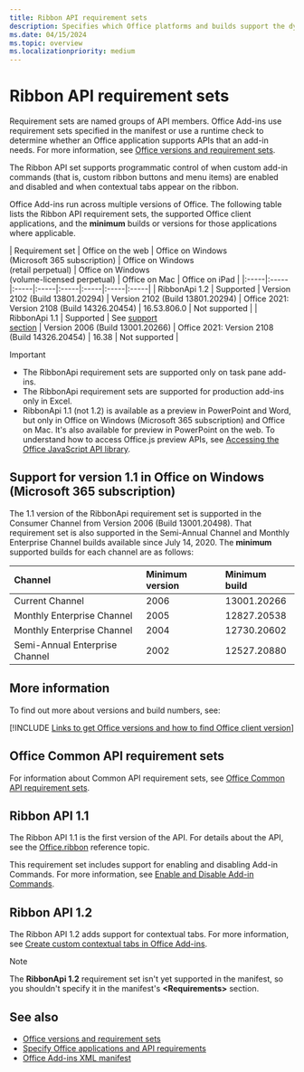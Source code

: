 ```yaml
---
title: Ribbon API requirement sets
description: Specifies which Office platforms and builds support the dynamic ribbon APIs.
ms.date: 04/15/2024
ms.topic: overview
ms.localizationpriority: medium
---
```


# Ribbon API requirement sets

Requirement sets are named groups of API members. Office Add-ins use requirement sets specified in the manifest or use a runtime check to determine whether an Office application supports APIs that an add-in needs. For more information, see [Office versions and requirement sets](/office/dev/add-ins/develop/office-versions-and-requirement-sets).

The Ribbon API set supports programmatic control of when custom add-in commands (that is, custom ribbon buttons and menu items) are enabled and disabled and when contextual tabs appear on the ribbon.

Office Add-ins run across multiple versions of Office. The following table lists the Ribbon API requirement sets, the supported Office client applications, and the **minimum** builds or versions for those applications where applicable.

| Requirement set | Office on the web |  Office on Windows<br>(Microsoft 365 subscription) | Office on Windows<br>(retail perpetual) | Office on Windows<br>(volume-licensed perpetual) | Office on Mac | Office on iPad |
|:-----|:-----|:-----|:-----|:-----|:-----|:-----|:-----|
| RibbonApi 1.2 | Supported | Version 2102 (Build 13801.20294) | Version 2102 (Build 13801.20294) | Office 2021: Version 2108 (Build 14326.20454) | 16.53.806.0 | Not supported |
| RibbonApi 1.1 | Supported | See [support](#support-for-version-11-in-office-on-windows-microsoft-365-subscription)<br>[section](#support-for-version-11-in-office-on-windows-microsoft-365-subscription) | Version 2006 (Build 13001.20266) | Office 2021: Version 2108 (Build 14326.20454) | 16.38 | Not supported |

> [!IMPORTANT]
>
> - The RibbonApi requirement sets are supported only on task pane add-ins.
> - The RibbonApi requirement sets are supported for production add-ins only in Excel.
> - RibbonApi 1.1 (not 1.2) is available as a preview in PowerPoint and Word, but only in Office on Windows (Microsoft 365 subscription) and Office on Mac. It's also available for preview in PowerPoint on the web. To understand how to access Office.js preview APIs, see [Accessing the Office JavaScript API library](/office/dev/add-ins/develop/understanding-the-javascript-api-for-office#accessing-the-office-javascript-api-library).

## Support for version 1.1 in Office on Windows (Microsoft 365 subscription)

The 1.1 version of the RibbonApi requirement set is supported in the Consumer Channel from Version 2006 (Build 13001.20498). That requirement set is also supported in the Semi-Annual Channel and Monthly Enterprise Channel builds available since July 14, 2020. The **minimum** supported builds for each channel are as follows:  

| Channel | Minimum version | Minimum build |
|:-----|:-----|:-----|
| Current Channel | 2006 | 13001.20266 |
| Monthly Enterprise Channel | 2005 | 12827.20538 |
| Monthly Enterprise Channel | 2004 | 12730.20602 |
| Semi-Annual Enterprise Channel | 2002 | 12527.20880 |

## More information

To find out more about versions and build numbers, see:

[!INCLUDE [Links to get Office versions and how to find Office client version](../../includes/links-get-office-versions-builds.md)]

## Office Common API requirement sets

For information about Common API requirement sets, see [Office Common API requirement sets](office-add-in-requirement-sets.md).

## Ribbon API 1.1

The Ribbon API 1.1 is the first version of the API. For details about the API, see the [Office.ribbon](/javascript/api/office/office.ribbon) reference topic.

This requirement set includes support for enabling and disabling Add-in Commands. For more information, see [Enable and Disable Add-in Commands](/office/dev/add-ins/design/disable-add-in-commands).

## Ribbon API 1.2

The Ribbon API 1.2 adds support for contextual tabs. For more information, see [Create custom contextual tabs in Office Add-ins](/office/dev/add-ins/design/contextual-tabs).

> [!NOTE]
> The **RibbonApi 1.2** requirement set isn't yet supported in the manifest, so you shouldn't specify it in the manifest's **\<Requirements\>** section.

## See also

- [Office versions and requirement sets](/office/dev/add-ins/develop/office-versions-and-requirement-sets)
- [Specify Office applications and API requirements](/office/dev/add-ins/develop/specify-office-hosts-and-api-requirements)
- [Office Add-ins XML manifest](/office/dev/add-ins/develop/add-in-manifests)
